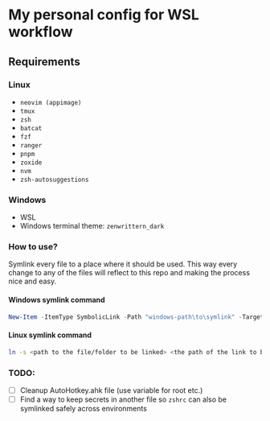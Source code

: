 # My personal config for WSL workflow

## Requirements

### Linux

- `neovim (appimage)`
- `tmux`
- `zsh`
- `batcat`
- `fzf`
- `ranger`
- `pnpm`
- `zoxide`
- `nvm`
- `zsh-autosuggestions`

### Windows

- WSL
- Windows terminal theme: `zenwrittern_dark`

### How to use?

Symlink every file to a place where it should be used.
This way every change to any of the files will reflect to this repo and
making the process nice and easy.

#### Windows symlink command

```powershell
New-Item -ItemType SymbolicLink -Path "windows-path\to\symlink" -Target "\\wsl$\Ubuntu\home\yourusername\path\to\target-thing"
```

#### Linux symlink command

```bash
ln -s <path to the file/folder to be linked> <the path of the link to be created>
```

### TODO:

- [ ] Cleanup AutoHotkey.ahk file (use variable for root etc.)
- [ ] Find a way to keep secrets in another file so `zshrc` can also be symlinked safely across environments
